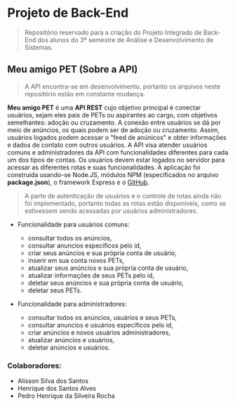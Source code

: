 # Projeto de Back-End

> Repositório reservado para a criação do Projeto Integrado de Back-End dos alunos do 3º semestre de Análise e Desenvolvimento de Sistemas.

## Meu amigo PET (Sobre a API)

> A API encontra-se em desenvolvimento, portanto os arquivos neste repositório estão em constante mudança.

**Meu amigo PET** é uma **API REST** cujo objetivo principal é conectar usuários, sejam eles pais de PETs ou aspirantes ao cargo, com objetivos semelhantes: adoção ou cruzamento.
A conexão entre usuários se dá por meio de anúncios, os quais podem ser de adoção ou cruzamento. Assim, usuários logados podem acessar o "feed de anúnicos" e obter informações e dados de contato com outros usuários.
A API visa atender usuários comuns e administradores da API com funcionalidades diferentes para cada um dos tipos de contas.
Os usuários devem estar logados no servidor para acessar as diferentes rotas e suas funcionalidades.
A aplicação foi construida usando-se Node.JS, módulos NPM (específicados no arquivo **package.json**), o framework Express e o [GitHub](https://github.com/Alisson3366/projeto-de-back-end).

> A parte de autenticação de usuários e o controle de rotas ainda não foi implementado, portanto todas as rotas estão disponíveis, como se estivessem sendo acessadas por usuários administradores.

- Funcionalidade para usuários comuns:
  - consultar todos os anúncios,
  - consultar anuncios específicos pelo id,
  - criar seus anúncios e sua própria conta de usuário,
  - inserir em sua conta novos PETs,
  - atualizar seus anúncios e sua própria conta de usuário,
  - atualizar informações de seus PETs pelo id,
  - deletar seus anúncios e sua própria conta de usuário,
  - deletar seus PETs.
  
- Funcionalidade para administradores:
  - consultar todos os anúncios, usuários e seus PETs,
  - consultar anuncios e usuários específicos pelo id,
  - criar anúncios e novos usuários administradores,
  - atualizar anúncios e usuários,
  - deletar anúncios e usuários.

### Colaboradores:
- Alisson Silva dos Santos
- Henrique dos Santos Alves
- Pedro Henrique da Silveira Rocha

